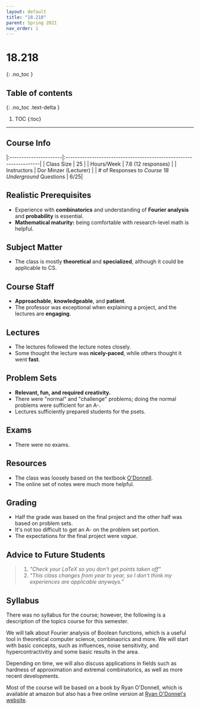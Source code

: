 ```yaml
---
layout: default
title: "18.218"
parent: Spring 2021
nav_order: 1
---
```


# 18.218
{: .no_toc }

## Table of contents
{: .no_toc .text-delta }

1. TOC
   {:toc}

---

## Course Info

|:----------------------|:-------------------------------------------------------------------|
| Class Size | 25 |
| Hours/Week | 7.6 (12 responses) |
| Instructors | Dor Minzer (Lecturer) |
| # of Responses to _Course 18 Underground_ Questions | 6/25|

## Realistic Prerequisites

- Experience with **combinatorics** and understanding of **Fourier analysis** and **probability** is essential.
- **Mathematical maturity:** being comfortable with research-level math is helpful.

## Subject Matter

- The class is mostly **theoretical** and **specialized**, although it could be applicable to CS.

## Course Staff

- **Approachable**, **knowledgeable**, and **patient**.
- The professor was exceptional when explaining a project, and the lectures are **engaging**.

## Lectures

- The lectures followed the lecture notes closely.
- Some thought the lecture was **nicely-paced**, while others thought it went **fast**.

## Problem Sets

- **Relevant, fun, and required creativity.**
- There were "normal" and "challenge" problems; doing the normal problems were sufficient for an A-.
- Lectures sufficiently prepared students for the psets.

## Exams

- There were no exams.

## Resources

- The class was loosely based on the textbook [O'Donnell](https://www.amazon.com/Analysis-Boolean-Functions-Ryan-ODonnell/dp/1107038324).
- The online set of notes were much more helpful.

## Grading

- Half the grade was based on the final project and the other half was based on problem sets.
- It's not too difficult to get an A- on the problem set portion.
- The expectations for the final project were _vague_.

## Advice to Future Students

> 1. _"Check your LaTeX so you don't get points taken off"_
> 2. _"This class changes from year to year, so I don't think my experiences are applicable
>    anyways."_

## Syllabus

There was no syllabus for the course; however, the following is a description of the topics course for this semester.

We will talk about Fourier analysis of Boolean functions, which is a useful tool in theoretical computer science, combinaorics and more. We will start with basic concepts, such as influences, noise sensitivity, and hypercontractivitiy and some basic results in the area.

Depending on time, we will also discuss applications in fields such as hardness of approximation and extremal combinatorics, as well as more recent developments.

Most of the course will be based on a book by Ryan O'Donnell, which is available at amazon but also has a free online version at [Ryan O'Donnel's website](http://www.contrib.andrew.cmu.edu/~ryanod/).
